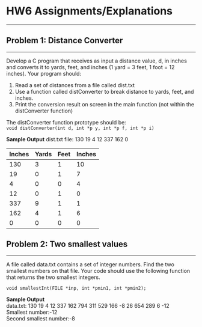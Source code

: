# HW6 Assignments/Explanations

------

## Problem 1: Distance Converter

------

Develop a C program that receives as input a distance value, d, in inches and converts it to yards, feet, and inches (1 yard = 3 feet, 1 foot = 12 inches). Your program should:

1) Read a set of distances from a file called dist.txt
2) Use a function called distConverter to break distance to yards, feet, and inches.
3) Print the conversion result on screen in the main function (not within the distConverter function)

The distConverter function prototype should be:<br/>
`void distConverter(int d, int *p y, int *p f, int *p i)`

**Sample Output** dist.txt file: 130 19 4 12 337 162 0

| Inches | Yards | Feet | Inches |
| ------ | ----- | ---- | ------ |
| 130    | 3     | 1    | 10     |
| 19     | 0     | 1    | 7      |
| 4      | 0     | 0    | 4      |
| 12     | 0     | 1    | 0      |
| 337    | 9     | 1    | 1      |
| 162    | 4     | 1    | 6      |
| 0      | 0     | 0    | 0      |

## Problem 2: Two smallest values

------

A file called data.txt contains a set of integer numbers. Find the two smallest numbers on that file. Your code should use the following function that returns the two smallest integers.

`void smallestInt(FILE *inp, int *pmin1, int *pmin2);`

**Sample Output** <br/>
data.txt: 130 19 4 12 337 162 794 311 529 166 -8 26 654 289 6 -12 <br/>
Smallest number:-12 <br/>
Second smallest number:-8 <br/>